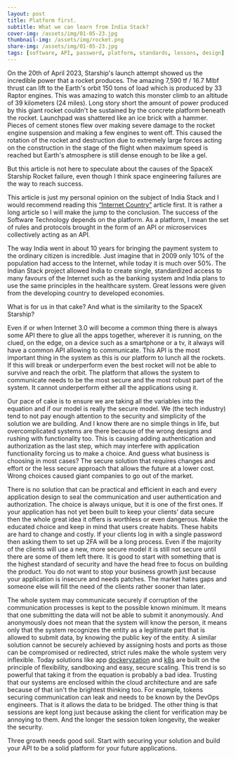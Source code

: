 ```yaml
---
layout: post
title: Platform first.
subtitle: What we can learn from India Stack?
cover-img: /assets/img/01-05-23.jpg
thumbnail-img: /assets/img/rocket.png
share-img: /assets/img/01-05-23.jpg
tags: [software, API, password, platform, standards, lessons, design]
---
```


On the 20th of April 2023, Starship's launch attempt showed us the incredible power that a rocket produces. The amazing 7,590 tf / 16.7 Mlbf thrust can lift to the Earth's orbit 150 tons of load which is produced by 33 Raptor engines. This was amazing to watch this monster climb to an altitude of 39 kilometers (24 miles). Long story short the amount of power produced by this giant rocket couldn't be sustained by the concrete platform beneath the rocket. Launchpad was shattered like an ice brick with a hammer. Pieces of cement stones flew over making severe damage to the rocket engine suspension and making a few engines to went off. This caused the rotation of the rocket and destruction due to extremely large forces acting on the construction in the stage of the flight when maximum speed is reached but Earth's atmosphere is still dense enough to be like a gel.

But this article is not here to speculate about the causes of the SpaceX Starship Rocket failure, even though I think space engineering failures are the way to reach success.

This article is just my personal opinion on the subject of India Stack and I would recommend reading this [“Internet Country”](https://tigerfeathers.substack.com/p/the-internet-country) article first. It is rather a long article so I will make the jump to the conclusion. The success of the Software Technology depends on the platform. As a platform, I mean the set of rules and protocols brought in the form of an API or microservices collectively acting as an API. 

The way India went in about 10 years for bringing the payment system to the ordinary citizen is incredible. Just imagine that in 2009 only 10% of the population had access to the Internet, while today it is much over 50%. The Indian Stack project allowed India to create single, standardized access to many favours of the Internet such as the banking system and India plans to use the same principles in the healthcare system. Great lessons were given from the developing country to developed economies.

What is for us in that cake? And what is the similarity to the SpaceX Starship?

Even if or when Internet 3.0 will become a common thing there is always some API there to glue all the apps together, wherever it is running, on the clued, on the edge, on a device such as a smartphone or a tv, it always will have a common API allowing to communicate. This API is the most important thing in the system as this is our platform to lunch all the rockets. If this will break or underperform even the best rocket will not be able to survive and reach the orbit. The platform that allows the system to communicate needs to be the most secure and the most robust part of the system. It cannot underperform either all the applications using it.

Our pace of cake is to ensure we are taking all the variables into the equation and if our model is really the secure model. We (the tech industry) tend to not pay enough attention to the security and simplicity of the solution we are building. And I know there are no simple things in life, but overcomplicated systems are there because of the wrong designs and rushing with functionality too. This is causing adding authentication and authorization as the last step, which may interfere with application functionality forcing us to make a choice. And guess what business is choosing in most cases? The secure solution that requires changes and effort or the less secure approach that allows the future at a lower cost. Wrong choices caused giant companies to go out of the market. 

There is no solution that can be practical and efficient in each and every application design to seal the communication and user authentication and authorization. The choice is always unique, but it is one of the first ones. If your application has not yet been built to keep your clients’ data secure then the whole great idea it offers is worthless or even dangerous. Make the educated choice and keep in mind that users create habits. These habits are hard to change and costly. If your clients log in with a single password then asking them to set up 2FA will be a long process. Even if the majority of the clients will use a new, more secure model it is still not secure until there are some of them left there. It is good to start with something that is the highest standard of security and have the head free to focus on building the product. You do not want to stop your business growth just because your application is insecure and needs patches. The market hates gaps and someone else will fill the need of the clients rather sooner than later. 

The whole system may communicate securely if corruption of the communication processes is kept to the possible known minimum. It means that one submitting the data will not be able to submit it anonymously. And anonymously does not mean that the system will know the person, it means only that the system recognizes the entity as a legitimate part that is allowed to submit data, by knowing the public key of the entity. A similar solution cannot be securely achieved by assigning hosts and ports as those can be compromised or redirected, strict rules make the whole system very inflexible. Today solutions like app [dockeryzation](https://dockerlabs.collabnix.com/) and [k8s](https://kubernetes.io/) are built on the principle of flexibility, sandboxing and easy, secure scaling. This trend is so powerful that taking it from the equation is probably a bad idea. Trusting that our systems are enclosed within the cloud architecture and are safe because of that isn't the brightest thinking too. For example, tokens securing communication can leak and needs to be known by the DevOps engineers. That is it allows the data to be bridged. The other thing is that sessions are kept long just because asking the client for verification may be annoying to them. And the longer the session token longevity, the weaker the security. 

Three growth needs good soil. Start with securing your solution and build your API to be a solid platform for your future applications.
